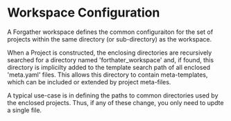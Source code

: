 # Workspace Configuration

A Forgather workspace defines the common configuraiton for the set of projects within the same directory (or sub-directory) as the workspace.

When a Project is constructed, the enclosing directories are recursively searched for a directory named 'forthater_workspace' and, if found, 
this directory is implicilty added to the template search path of all enclosed 'meta.yaml' files. This allows this directory to contain
meta-templates, which can be included or extended by project meta-files.

A typical use-case is in defining the paths to common directories used by the enclosed projects. Thus, if any of these change, you only need
to updte a single file.
